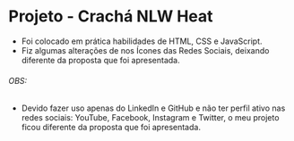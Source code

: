 # Projeto - Crachá NLW Heat

* Foi colocado em prática habilidades de HTML, CSS e JavaScript.
* Fiz algumas alterações de nos Ícones das Redes Sociais, deixando diferente da proposta que foi apresentada.



###### OBS:

* Devido fazer uso apenas do LinkedIn e GitHub e não ter perfil ativo nas redes sociais: YouTube, Facebook, Instagram e Twitter, o meu projeto ficou diferente da proposta que foi apresentada.